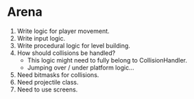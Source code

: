 Arena
=====

1. Write logic for player movement.
2. Write input logic.
3. Write procedural logic for level building.
4. How should collisions be handled?
	- This logic might need to fully belong to CollisionHandler.
	- Jumping over / under platform logic...
5. Need bitmasks for collisions.
6. Need projectile class.
7. Need to use screens.